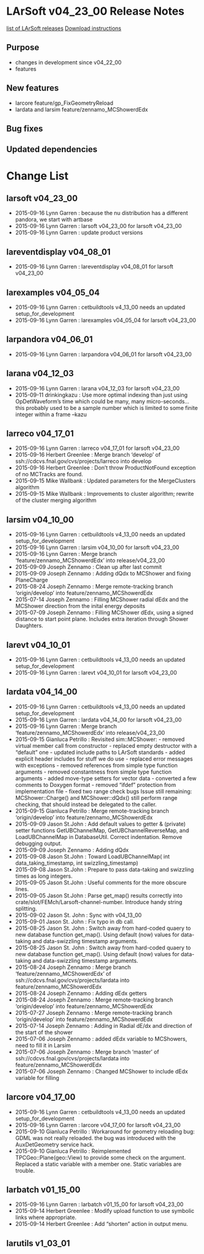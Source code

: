 LArSoft v04_23_00 Release Notes
======================================================================

[list of LArSoft releases](LArSoft_release_list)
[Download instructions](http://scisoft.fnal.gov/scisoft/bundles/larsoft/v04_23_00/larsoft-v04_23_00.html)

Purpose
--------------------

-   changes in development since v04_22_00
-   features

New features
------------------------------

-   larcore feature/gp_FixGeometryReload
-   lardata and larsim feature/zennamo_MCShowerdEdx

Bug fixes
------------------------

Updated dependencies
----------------------------------------------

Change List
============================

larsoft v04_23_00
------------------------------------------

-   2015-09-16 Lynn Garren : because the nu distribution has a different pandora, we start with artbase
-   2015-09-16 Lynn Garren : larsoft v04_23_00 for larsoft v04_23_00
-   2015-09-16 Lynn Garren : update product versions

lareventdisplay v04_08_01
----------------------------------------------------------

-   2015-09-16 Lynn Garren : lareventdisplay v04_08_01 for larsoft v04_23_00

larexamples v04_05_04
--------------------------------------------------

-   2015-09-16 Lynn Garren : cetbuildtools v4_13_00 needs an updated setup_for_development
-   2015-09-16 Lynn Garren : larexamples v04_05_04 for larsoft v04_23_00

larpandora v04_06_01
------------------------------------------------

-   2015-09-16 Lynn Garren : larpandora v04_06_01 for larsoft v04_23_00

larana v04_12_03
----------------------------------------

-   2015-09-16 Lynn Garren : larana v04_12_03 for larsoft v04_23_00
-   2015-09-11 drinkingkazu : Use more optimal indexing than just using OpDetWaveform’s time which could be many, many micro-seconds… this probably used to be a sample number which is limited to some finite integer within a frame –kazu

larreco v04_17_01
------------------------------------------

-   2015-09-16 Lynn Garren : larreco v04_17_01 for larsoft v04_23_00
-   2015-09-16 Herbert Greenlee : Merge branch ‘develop’ of ssh://cdcvs.fnal.gov/cvs/projects/larreco into develop
-   2015-09-16 Herbert Greenlee : Don’t throw ProductNotFound exception of no MCTracks are found.
-   2015-09-15 Mike Wallbank : Updated parameters for the MergeClusters algorithm
-   2015-09-15 Mike Wallbank : Improvements to cluster algorithm; rewrite of the cluster merging algorithm

larsim v04_10_00
----------------------------------------

-   2015-09-16 Lynn Garren : cetbuildtools v4_13_00 needs an updated setup_for_development
-   2015-09-16 Lynn Garren : larsim v04_10_00 for larsoft v04_23_00
-   2015-09-16 Lynn Garren : Merge branch ‘feature/zennamo_MCShowerdEdx’ into release/v04_23_00
-   2015-09-09 Joseph Zennamo : Clean up after last commit
-   2015-09-09 Joseph Zennamo : Adding dQdx to MCShower and fixing PlaneCharge
-   2015-08-24 Joseph Zennamo : Merge remote-tracking branch ‘origin/develop’ into feature/zennamo_MCShowerdEdx
-   2015-07-14 Joseph Zennamo : Filling MCShower radial dEdx and the MCShower direction from the inital energy deposits
-   2015-07-09 Joseph Zennamo : Filling MCShower dEdx, using a signed distance to start point plane. Includes extra iteration through Shower Daughters.

larevt v04_10_01
----------------------------------------

-   2015-09-16 Lynn Garren : cetbuildtools v4_13_00 needs an updated setup_for_development
-   2015-09-16 Lynn Garren : larevt v04_10_01 for larsoft v04_23_00

lardata v04_14_00
------------------------------------------

-   2015-09-16 Lynn Garren : cetbuildtools v4_13_00 needs an updated setup_for_development
-   2015-09-16 Lynn Garren : lardata v04_14_00 for larsoft v04_23_00
-   2015-09-16 Lynn Garren : Merge branch ‘feature/zennamo_MCShowerdEdx’ into release/v04_23_00
-   2015-09-15 Gianluca Petrillo : Revisited sim::MCShower: - removed virtual member call from constructor - replaced empty destructor with a “default” one - updated include paths to LArSoft standards - added explicit header includes for stuff we do use - replaced error messages with exceptions - removed references from simple type function arguments - removed constantness from simple type function arguments - added move-type setters for vector data - converted a few comments to Doxygen format - removed “ifdef” protection from implementation file - fixed two range check bugs Issue still remaining: MCShower::Charge() and MCShower::dQdx() still perform range checking, that should instead be delegated to the caller.
-   2015-09-15 Gianluca Petrillo : Merge remote-tracking branch ‘origin/develop’ into feature/zennamo_MCShowerdEdx
-   2015-09-09 Jason St.John : Add default values to getter & (private) setter functions GetUBChannelMap, GetUBChannelReverseMap, and LoadUBChannelMap in DatabaseUtil. Correct indentation. Remove debugging output.
-   2015-09-09 Joseph Zennamo : Adding dQdx
-   2015-09-08 Jason St.John : Toward LoadUBChannelMap( int data_taking_timestamp, int swizzling_timestamp)
-   2015-09-08 Jason St.John : Prepare to pass data-taking and swizzling times as long integers.
-   2015-09-05 Jason St.John : Useful comments for the more obscure lines.
-   2015-09-05 Jason St.John : Parse get_map() results correctly into crate/slot/FEMch/Larsoft-channel-number. Introduce handy string splitting.
-   2015-09-02 Jason St. John : Sync with v04_13_00
-   2015-09-01 Jason St. John : Fix typo in db call.
-   2015-08-25 Jason St. John : Switch away from hard-coded quaery to new database function get_map(). Using default (now) values for data-taking and data-swizzling timestamp arguments.
-   2015-08-25 Jason St. John : Switch away from hard-coded quaery to new database function get_map(). Using default (now) values for data-taking and data-swizzling timestamp arguments.
-   2015-08-24 Joseph Zennamo : Merge branch ‘feature/zennamo_MCShowerdEdx’ of ssh://cdcvs.fnal.gov/cvs/projects/lardata into feature/zennamo_MCShowerdEdx
-   2015-08-24 Joseph Zennamo : Adding dEdx getters
-   2015-08-24 Joseph Zennamo : Merge remote-tracking branch ‘origin/develop’ into feature/zennamo_MCShowerdEdx
-   2015-07-27 Joseph Zennamo : Merge remote-tracking branch ‘origin/develop’ into feature/zennamo_MCShowerdEdx
-   2015-07-14 Joseph Zennamo : Adding in Radial dE/dx and direction of the start of the shower
-   2015-07-06 Joseph Zennamo : added dEdx variable to MCShowers, need to fill it in Larsim
-   2015-07-06 Joseph Zennamo : Merge branch ‘master’ of ssh://cdcvs.fnal.gov/cvs/projects/lardata into feature/zennamo_MCShowerdEdx
-   2015-07-06 Joseph Zennamo : Changed MCShower to include dEdx variable for filling

larcore v04_17_00
------------------------------------------

-   2015-09-16 Lynn Garren : cetbuildtools v4_13_00 needs an updated setup_for_development
-   2015-09-16 Lynn Garren : larcore v04_17_00 for larsoft v04_23_00
-   2015-09-10 Gianluca Petrillo : Workaround for geometry reloading bug: GDML was not really reloaded. the bug was introduced with the AuxDetGeometry service hack.
-   2015-09-10 Gianluca Petrillo : Reimplemented TPCGeo::Plane(geo::View) to provide some check on the argument. Replaced a static variable with a member one. Static variables are trouble.

larbatch v01_15_00
--------------------------------------------

-   2015-09-16 Lynn Garren : larbatch v01_15_00 for larsoft v04_23_00
-   2015-09-14 Herbert Greenlee : Modify upload function to use symbolic links where appropriate.
-   2015-09-14 Herbert Greenlee : Add “shorten” action in output menu.

larutils v1_03_01
------------------------------------------
